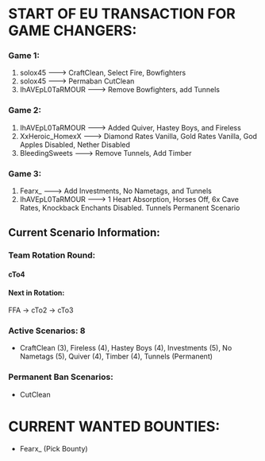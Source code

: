 # START OF EU TRANSACTION FOR GAME CHANGERS:

### Game 1:
  1) solox45 ---> CraftClean, Select Fire, Bowfighters
  2) solox45 ---> Permaban CutClean
  3) IhAVEpL0TaRMOUR ---> Remove Bowfighters, add Tunnels

### Game 2:
  1) IhAVEpL0TaRMOUR ---> Added Quiver, Hastey Boys, and Fireless
  2) XxHeroic_HomexX ---> Diamond Rates Vanilla, Gold Rates Vanilla, God Apples Disabled, Nether Disabled
  3) BleedingSweets ---> Remove Tunnels, Add Timber

### Game 3:
  1) Fearx_ ---> Add Investments, No Nametags, and Tunnels
  2) IhAVEpL0TaRMOUR ---> 1 Heart Absorption, Horses Off, 6x Cave Rates, Knockback Enchants Disabled. Tunnels Permanent Scenario
  

## Current Scenario Information:

### Team Rotation Round:

#### cTo4

#### Next in Rotation:

 FFA -> cTo2 -> cTo3

### Active Scenarios: 8

- CraftClean (3), Fireless (4), Hastey Boys (4), Investments (5), No Nametags (5), Quiver (4), Timber (4), Tunnels (Permanent)

### Permanent Ban Scenarios:

- CutClean



# CURRENT WANTED BOUNTIES:
- Fearx_ (Pick Bounty)

